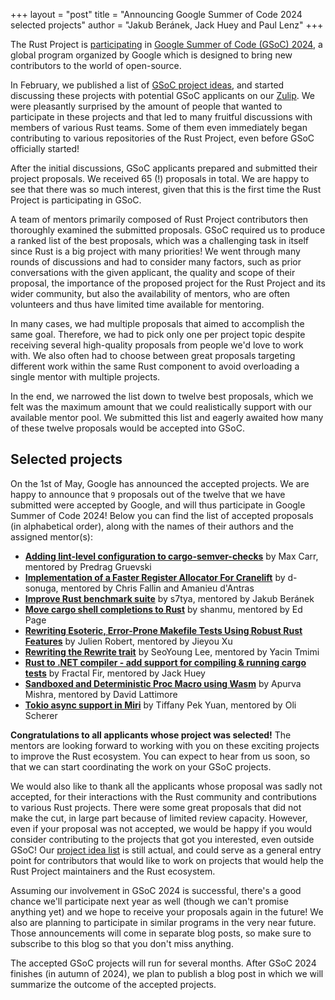 +++
layout = "post"
title = "Announcing Google Summer of Code 2024 selected projects"
author = "Jakub Beránek, Jack Huey and Paul Lenz"
+++

The Rust Project is [participating][gsoc blog post] in [Google Summer of Code (GSoC) 2024][gsoc], a global program organized by Google which is designed to bring new contributors to the world of open-source.

In February, we published a list of [GSoC project ideas][project idea list], and started discussing these projects with potential GSoC applicants on our [Zulip][zulip gsoc]. We were pleasantly surprised by the amount of people that wanted to participate in these projects and that led to many fruitful discussions with members of various Rust teams. Some of them even immediately began contributing to various repositories of the Rust Project, even before GSoC officially started!

After the initial discussions, GSoC applicants prepared and submitted their project proposals. We received 65 (!) proposals in total. We are happy to see that there was so much interest, given that this is the first time the Rust Project is participating in GSoC.

A team of mentors primarily composed of Rust Project contributors then thoroughly examined the submitted proposals. GSoC required us to produce a ranked list of the best proposals, which was a challenging task in itself since Rust is a big project with many priorities! We went through many rounds of discussions and had to consider many factors, such as prior conversations with the given applicant, the quality and scope of their proposal, the importance of the proposed project for the Rust Project and its wider community, but also the availability of mentors, who are often volunteers and thus have limited time available for mentoring.

In many cases, we had multiple proposals that aimed to accomplish the same goal. Therefore, we had to pick only one per project topic despite receiving several high-quality proposals from people we'd love to work with. We also often had to choose between great proposals targeting different work within the same Rust component to avoid overloading a single mentor with multiple projects.

In the end, we narrowed the list down to twelve best proposals, which we felt was the maximum amount that we could realistically support with our available mentor pool. We submitted this list and eagerly awaited how many of these twelve proposals would be accepted into GSoC.

## Selected projects
On the 1st of May, Google has announced the accepted projects. We are happy to announce that `9` proposals out of the twelve that we have submitted were accepted by Google, and will thus participate in Google Summer of Code 2024! Below you can find the list of accepted proposals (in alphabetical order), along with the names of their authors and the assigned mentor(s):

- **[Adding lint-level configuration to cargo-semver-checks](https://summerofcode.withgoogle.com/programs/2024/projects/hADSyIDV)** by Max Carr, mentored by Predrag Gruevski
- **[Implementation of a Faster Register Allocator For Cranelift](https://summerofcode.withgoogle.com/programs/2024/projects/zxxeGZMt)** by d-sonuga, mentored by Chris Fallin and Amanieu d'Antras
- **[Improve Rust benchmark suite](https://summerofcode.withgoogle.com/programs/2024/projects/MeyNanKI)** by s7tya, mentored by Jakub Beránek
- **[Move cargo shell completions to Rust](https://summerofcode.withgoogle.com/programs/2024/projects/jjnidpgn)** by shanmu, mentored by Ed Page
- **[Rewriting Esoteric, Error-Prone Makefile Tests Using Robust Rust Features](https://summerofcode.withgoogle.com/programs/2024/projects/P5BC91Hr)** by Julien Robert, mentored by Jieyou Xu
- **[Rewriting the Rewrite trait](https://summerofcode.withgoogle.com/programs/2024/projects/gHEu3vxc)** by SeoYoung Lee, mentored by Yacin Tmimi
- **[Rust to .NET compiler - add support for compiling & running cargo tests](https://summerofcode.withgoogle.com/programs/2024/projects/IIHP5ozV)** by Fractal Fir, mentored by Jack Huey
- **[Sandboxed and Deterministic Proc Macro using Wasm](https://summerofcode.withgoogle.com/programs/2024/projects/kXG0mZoj)** by Apurva Mishra, mentored by David Lattimore
- **[Tokio async support in Miri](https://summerofcode.withgoogle.com/programs/2024/projects/rk1Ey4hN)** by Tiffany Pek Yuan, mentored by Oli Scherer

**Congratulations to all applicants whose project was selected!** The mentors are looking forward to working with you on these exciting projects to improve the Rust ecosystem. You can expect to hear from us soon, so that we can start coordinating the work on your GSoC projects. 

We would also like to thank all the applicants whose proposal was sadly not accepted, for their interactions with the Rust community and contributions to various Rust projects. There were some great proposals that did not make the cut, in large part because of limited review capacity. However, even if your proposal was not accepted, we would be happy if you would consider contributing to the projects that got you interested, even outside GSoC! Our [project idea list][project idea list] is still actual, and could serve as a general entry point for contributors that would like to work on projects that would help the Rust Project maintainers and the Rust ecosystem.

Assuming our involvement in GSoC 2024 is successful, there's a good chance we'll participate next year as well (though we can't promise anything yet) and we hope to receive your proposals again in the future! We also are planning to participate in similar programs in the very near future. Those announcements will come in separate blog posts, so make sure to subscribe to this blog so that you don't miss anything.

The accepted GSoC projects will run for several months. After GSoC 2024 finishes (in autumn of 2024), we plan to publish a blog post in which we will summarize the outcome of the accepted projects.

[gsoc]: https://summerofcode.withgoogle.com
[gsoc blog post]: https://blog.rust-lang.org/2024/02/21/Rust-participates-in-GSoC-2024.html
[zulip gsoc]: https://rust-lang.zulipchat.com/#narrow/stream/421156-gsoc
[project idea list]: https://github.com/rust-lang/google-summer-of-code
